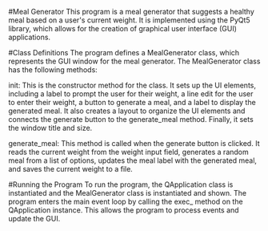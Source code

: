 #Meal Generator This program is a meal generator that suggests a healthy meal based on a user's current weight. It is implemented using the PyQt5 library, which allows for the creation of graphical user interface (GUI) applications.

#Class Definitions The program defines a MealGenerator class, which represents the GUI window for the meal generator. The MealGenerator class has the following methods:

init: This is the constructor method for the class. It sets up the UI elements, including a label to prompt the user for their weight, a line edit for the user to enter their weight, a button to generate a meal, and a label to display the generated meal. It also creates a layout to organize the UI elements and connects the generate button to the generate_meal method. Finally, it sets the window title and size.

generate_meal: This method is called when the generate button is clicked. It reads the current weight from the weight input field, generates a random meal from a list of options, updates the meal label with the generated meal, and saves the current weight to a file.

#Running the Program To run the program, the QApplication class is instantiated and the MealGenerator class is instantiated and shown. The program enters the main event loop by calling the exec_ method on the QApplication instance. This allows the program to process events and update the GUI.
